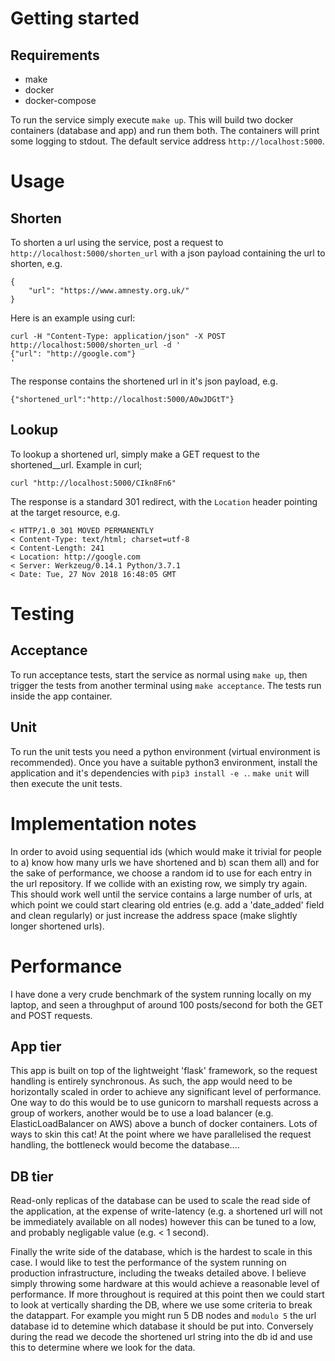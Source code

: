 # Getting started

## Requirements

 - make
 - docker
 - docker-compose

To run the service simply execute `make up`. This will build two docker containers (database and app) and run them both. The containers will print some logging to stdout. The default service address `http://localhost:5000`.

# Usage

## Shorten

To shorten a url using the service, post a request to `http://localhost:5000/shorten_url` with a json payload containing the url to shorten, e.g.
```
{
    "url": "https://www.amnesty.org.uk/"
}
```
Here is an example using curl:
```
curl -H "Content-Type: application/json" -X POST http://localhost:5000/shorten_url -d '
{"url": "http://google.com"}
'
```
The response contains the shortened url in it's json payload, e.g.
```
{"shortened_url":"http://localhost:5000/A0wJDGtT"}
```

## Lookup

To lookup a shortened url, simply make a GET request to the shortened__url. Example in curl;
```
curl "http://localhost:5000/CIkn8Fn6"
```
The response is a standard 301 redirect, with the `Location` header pointing at the target resource, e.g.
```
< HTTP/1.0 301 MOVED PERMANENTLY
< Content-Type: text/html; charset=utf-8
< Content-Length: 241
< Location: http://google.com
< Server: Werkzeug/0.14.1 Python/3.7.1
< Date: Tue, 27 Nov 2018 16:48:05 GMT
```

# Testing

## Acceptance
To run acceptance tests, start the service as normal using `make up`, then trigger the tests from another terminal using `make acceptance`. The tests run inside the app container.

## Unit
To run the unit tests you need a python environment (virtual environment is recommended). Once you have a suitable python3 environment, install the application and it's dependencies with `pip3 install -e .`. `make unit` will then execute the unit tests.

# Implementation notes
In order to avoid using sequential ids (which would make it trivial for people to a) know how many urls we have shortened and b) scan them all) and for the sake of performance, we choose a random id to use for each entry in the url repository. If we collide with an existing row, we simply try again. This should work well until the service contains a large number of urls, at which point we could start clearing old entries (e.g. add a 'date_added' field and clean regularly) or just increase the address space (make slightly longer shortened urls).

# Performance
I have done a very crude benchmark of the system running locally on my laptop, and seen a throughput of around 100 posts/second for both the GET and POST requests.

## App tier

This app is built on top of the lightweight 'flask' framework, so the request handling is entirely synchronous. As such, the app would need to be horizontally scaled in order to achieve any significant level of performance. One way to do this would be to use gunicorn to marshall requests across a group of workers, another would be to use a load balancer (e.g. ElasticLoadBalancer on AWS) above a bunch of docker containers. Lots of ways to skin this cat!
At the point where we have parallelised the request handling, the bottleneck would become the database....

## DB tier

Read-only replicas of the database can be used to scale the read side of the application, at the expense of write-latency (e.g. a shortened url will not be immediately available on all nodes) however this can be tuned to a low, and probably negligable value (e.g. < 1 second).

Finally the write side of the database, which is the hardest to scale in this case. I would like to test the performance of the system running on production infrastructure, including the tweaks detailed above. I believe simply throwing some hardware at this would achieve a reasonable level of performance.
If more throughout is required at this point then we could start to look at vertically sharding the DB, where we use some criteria to break the datappart. For example you might run 5 DB nodes and `modulo 5` the url database id to detemine which database it should be put into. Conversely during the read we decode the shortened url string into the db id and use this to determine where we look for the data.

